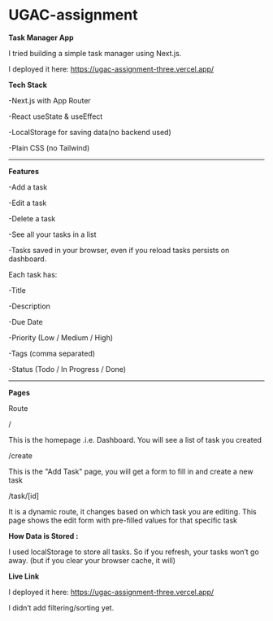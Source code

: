 # UGAC-assignment
**Task Manager App**

I tried building a simple task manager using Next.js. 

I deployed it here:
https://ugac-assignment-three.vercel.app/

**Tech Stack**

-Next.js with App Router

-React useState & useEffect

-LocalStorage for saving data(no backend used)

-Plain CSS (no Tailwind)

---

**Features**

-Add a task 

-Edit a task

-Delete a task

-See all your tasks in a list

-Tasks saved in your browser, even if you reload tasks persists on dashboard.

Each task has:

-Title

-Description

-Due Date

-Priority (Low / Medium / High)

-Tags (comma separated)

-Status (Todo / In Progress / Done)


---

**Pages**

Route  

/

This is the homepage .i.e. Dashboard. You will see a list of task you created

/create

This is the "Add Task" page, you will get a form to fill in and create a new task


/task/[id]

It is a dynamic route, it changes based on which task you are editing.
This page shows the edit form with pre-filled values for that specific task

**How Data is Stored :**

I used localStorage to store all tasks. So if you refresh, your tasks won’t go away.
(but if you clear your browser cache, it will)


**Live Link**

I deployed it here:
https://ugac-assignment-three.vercel.app/

I didn’t add filtering/sorting yet.

